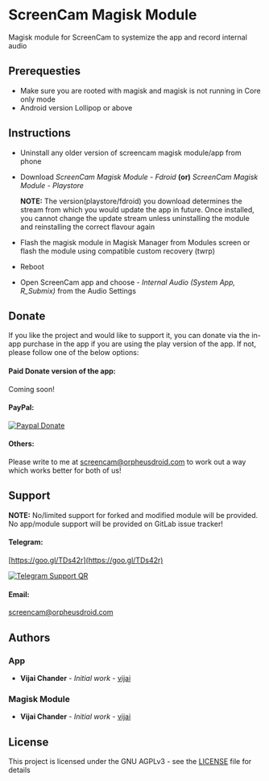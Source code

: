 # ScreenCam Magisk Module

Magisk module for ScreenCam to systemize the app and record internal audio

## Prerequesties
- Make sure you are rooted with magisk and magisk is not running in Core only mode
- Android version Lollipop or above

## Instructions

- Uninstall any older version of screencam magisk module/app from phone
- Download *ScreenCam Magisk Module - Fdroid* **(or)** *ScreenCam Magisk Module - Playstore*
        
    **NOTE:** The version(playstore/fdroid) you download determines the stream from which you would update the app in future. Once installed, you cannot change the update stream unless uninstalling the module and reinstalling the correct flavour again
- Flash the magisk module in Magisk Manager from Modules screen or flash the module using compatible custom recovery (twrp)
- Reboot
- Open ScreenCam app and choose - *Internal Audio (System App, R_Submix)* from the Audio Settings

## Donate
If you like the project and would like to support it, you can donate via the in-app purchase in the app if you are using the play version of the app. If not, please follow one of the below options:

#### Paid Donate version of the app:
Coming soon!

#### PayPal:
[![Paypal Donate](https://www.paypalobjects.com/webstatic/en_US/i/btn/png/gold-pill-paypal-26px.png)](https://paypal.me/vijaichander/5)

#### Others:
Please write to me at <a href="mailto:screencam@orpheusdroid.com">screencam@orpheusdroid.com</a> to work out a way which works better for both of us!

## Support
**NOTE:** No/limited support for forked and modified module will be provided. No app/module support will be provided on GitLab issue tracker!

#### Telegram:

[https://goo.gl/TDs42r](https://goo.gl/TDs42r)

[![Telegram Support QR](https://goo.gl/TDs42r.qr "Telegram Support QR")](https://goo.gl/TDs42r.qr)

#### Email:
<a href="mailto:screencam@orpheusdroid.com">screencam@orpheusdroid.com</a>

## Authors

### App
* **Vijai Chander** - *Initial work* - [vijai](https://gitlab.com/vijai/screenrecorder)

### Magisk Module
* **Vijai Chander** - *Initial work* - [vijai](https://gitlab.com/vijai/screencam-magisk-module)

## License

This project is licensed under the GNU AGPLv3 - see the [LICENSE](LICENSE) file for details
